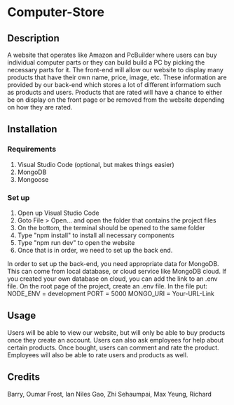 # Computer-Store

## Description
A website that operates like Amazon and PcBuilder where users can buy individual computer parts or they can build build a PC by picking the necessary parts for it. The front-end will allow our website to display many products that have their own name, price, image, etc. These information are provided by our back-end which stores a lot of different informatiom such as products and users. Products that are rated will have a chance to either be on display on the front page or be removed from the website depending on how they are rated. 

## Installation
### Requirements
1. Visual Studio Code (optional, but makes things easier)
2. MongoDB
3. Mongoose

### Set up
1. Open up Visual Studio Code
2. Goto File > Open... and open the folder that contains the project files
3. On the bottom, the terminal should be opened to the same folder
4. Type "npm install" to install all necessary components
5. Type "npm run dev" to open the website 
6. Once that is in order, we need to set up the back end.

In order to set up the back-end, you need appropriate data for MongoDB. This can come from local database, or cloud service like MongoDB cloud.
If you created your own database on cloud, you can add the link to an .env file. On the root page of the project, create an .env file. In the file put:
NODE_ENV = development
PORT = 5000
MONGO_URI = Your-URL-Link

## Usage
Users will be able to view our website, but will only be able to buy products once they create an account. Users can also ask employees for help about certain products. Once bought, users can comment and rate the product. Employees will also be able to rate users and products as well.

## Credits
Barry, Oumar
Frost, Ian Niles
Gao, Zhi
Sehaumpai, Max
Yeung, Richard
